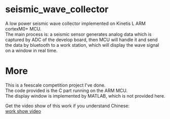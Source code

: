 # seismic_wave_collector
A low power seismic wave collector implemented on Kinetis L ARM cortexM0+ MCU.  
The main process is: a seismic sensor generates analog data which is captured by ADC of the develop board, then MCU will handle it and send the data by bluetooth to a work station, which will display the wave signal on a window in real time.      

# More
This is a feescale competition project I've done.   
The code provided is the C part running on the ARM MCU.      
The display window is implemented by MATLAB, which is not provided here.    

Get the video show of this work if you understand Chinese:     
[work show video](https://tv.sohu.com/v/dXMvNjMyOTk3NDIvNTgxMTg1ODkuc2h0bWw=.html)
